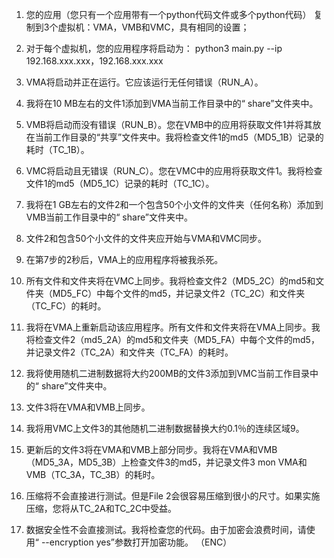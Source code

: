 1. 您的应用（您只有一个应用带有一个python代码文件或多个python代码）
复制到3个虚拟机：VMA，VMB和VMC，具有相同的设置；

2. 对于每个虚拟机，您的应用程序将启动为：
python3 main.py --ip 192.168.xxx.xxx，192.168.xxx.xxx

3. VMA将启动并正在运行。它应该运行无任何错误（RUN_A）。

4. 我将在10 MB左右的文件1添加到VMA当前工作目录中的“ share”文件夹中。

5. VMB将启动而没有错误（RUN_B）。您在VMB中的应用将获取文件1并将其放在当前工作目录的“共享”文件夹中。我将检查文件1的md5（MD5_1B）记录的耗时（TC_1B）。

6. VMC将启动且无错误（RUN_C）。您在VMC中的应用将获取文件1。我将检查文件1的md5（MD5_1C）记录的耗时（TC_1C）。

7. 我将在1 GB左右的文件2和一个包含50个小文件的文件夹（任何名称）添加到VMB当前工作目录中的“ share”文件夹中。

8. 文件2和包含50个小文件的文件夹应开始与VMA和VMC同步。

9. 在第7步的2秒后，VMA上的应用程序将被我杀死。

10. 所有文件和文件夹将在VMC上同步。我将检查文件2（MD5_2C）的md5和文件夹（MD5_FC）中每个文件的md5，并记录文件2（TC_2C）和文件夹（TC_FC）的耗时。

11. 我将在VMA上重新启动该应用程序。所有文件和文件夹将在VMA上同步。我将检查文件2（md5_2A）的md5和文件夹（MD5_FA）中每个文件的md5，并记录文件2（TC_2A）和文件夹（TC_FA）的耗时。

12. 我将使用随机二进制数据将大约200MB的文件3添加到VMC当前工作目录中的“ share”文件夹中。

13. 文件3将在VMA和VMB上同步。

14. 我将用VMC上文件3的其他随机二进制数据替换大约0.1％的连续区域9。

15. 更新后的文件3将在VMA和VMB上部分同步。我将在VMA和VMB（MD5_3A，MD5_3B）上检查文件3的md5，并记录文件3 mon VMA和VMB（TC_3A，TC_3B）的耗时。

16. 压缩将不会直接进行测试。但是File 2会很容易压缩到很小的尺寸。如果实施压缩，您将从TC_2A和TC_2C中受益。

17. 数据安全性不会直接测试。我将检查您的代码。由于加密会浪费时间，请使用“ --encryption yes”参数打开加密功能。 （ENC）